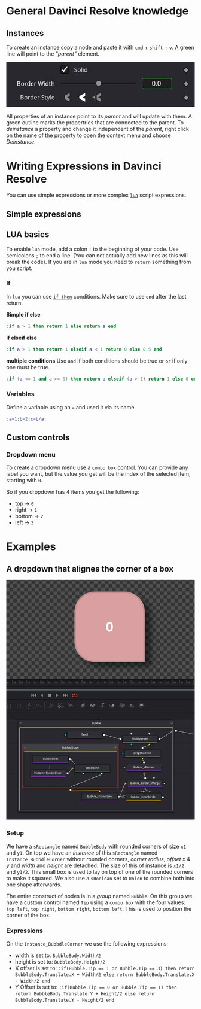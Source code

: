 # General Davinci Resolve knowledge

## Instances
To create an instance copy a node and paste it with `cmd` + `shift` + `v`. A green line will point to the _"parent"_ element.

![instanced border property](assets/instanced_property.png)

All properties of an instance point to its _parent_ and will update with them. A green outline marks the propertries that are connected to the parent.
To _deinstance_ a property and change it independent of the _parent_, right click on the name of the property to open the context menu and choose _Deinstance_.

# Writing Expressions in Davinci Resolve
You can use simple expressions or more complex [`lua`](https://lua.org/) script expressions.

## Simple expressions

## LUA basics

To enable `lua` mode, add a colon `:` to the beginning of your code. Use semicolons `;` to end a line. (You can not actually add new lines as this will break the code).
If you are in `lua` mode you need to `return` something from you script.

### If
In `lua` you can use [`if then`](https://www.lua.org/pil/4.3.1.html) conditions. Make sure to use `end` after the last return.

**Simple if else**
```lua
:if a > 1 then return 1 else return a end
```

**if elseif else**
```lua
:if a > 1 then return 1 elseif a < 1 return 0 else 0.5 end
```

**multiple conditions**
Use `and` if both conditions should be true or `or` if only one must be true.

```lua
:if (a <= 1 and a >= 0) then return a elseif (a > 1) return 1 else 0 end
```

### Variables
Define a variable using an `=` and used it via its name.
```lua
:a=1;b=2;c=b/a;
```

## Custom controls

### Dropdown menu
To create a dropdown menu use a `combo box` control. You can provide any label you want, but the value you get will be the index of the selected item, starting with `0`.

So if you dropdown has 4 items you get the following:
- top -> `0`
- right -> `1`
- bottom -> `2`
- left -> `3`


# Examples

## A dropdown that alignes the corner of a box

![Bubble and nodes](assets/bubble.png)

### Setup
We have a `sRectangle` named `BubbleBody` with rounded corners of size `x1` and `y1`.
On top we have an _instance_ of this `sRectangle` named `Instance_BubbdleCorner` without rounded corners, _corner radius_, _offset x & y_ and _width_ and _height_ are detached. The size of this of instance is `x1/2` and `y1/2`. This small box is used to lay on top of one of the rounded corners to make it squared.
We also use a `sBoolean` set to `Union` to combine both into one shape afterwards.

The entire construct of nodes is in a _group_ named `Bubble`. On this group we have a custom control named `Tip` using a `combo box` with the four values: `top left`, `top right`, `bottom right`, `bottom left`. This is used to position the corner of the box.

### Expressions

On the `Instance_BubbdleCorner` we use the following expressions:
- width is set to: `BubbleBody.Width/2`
- height is set to: `BubbleBody.Height/2`
- X offset is set to: `:if(Bubble.Tip == 1 or Bubble.Tip == 3) then return BubbleBody.Translate.X + Width/2 else return BubbleBody.Translate.X - Width/2 end`
- Y Offset is set to: `:if(Bubble.Tip == 0 or Bubble.Tip == 1) then return BubbleBody.Translate.Y + Height/2 else return BubbleBody.Translate.Y - Height/2 end`